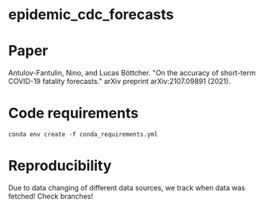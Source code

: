 # epidemic_cdc_forecasts

# Paper 
Antulov-Fantulin, Nino, and Lucas Böttcher. "On the accuracy of short-term COVID-19 fatality forecasts." arXiv preprint arXiv:2107.09891 (2021).

# Code requirements
```conda env create -f conda_requirements.yml```

# Reproducibility
Due to data changing of different data sources, we track when data was fetched! 
Check branches!


